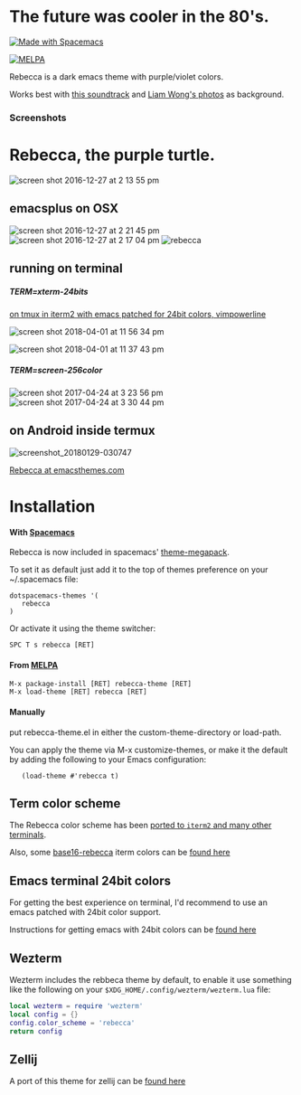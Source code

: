 #  The future was cooler in the 80's. 

<a href="http://spacemacs.org"><img src="https://cdn.rawgit.com/syl20bnr/spacemacs/442d025779da2f62fc86c2082703697714db6514/assets/spacemacs-badge.svg" alt="Made with Spacemacs"></a>

[![MELPA](https://melpa.org/packages/rebecca-theme-badge.svg)](https://melpa.org/#/rebecca-theme)



Rebecca is a dark emacs theme with purple/violet colors.

Works best with [this soundtrack](https://www.youtube.com/watch?v=rDBbaGCCIhk) and [Liam Wong's photos](http://liamwon9.tumblr.com/) as background.


### Screenshots

# Rebecca, the purple turtle.

![screen shot 2016-12-27 at 2 13 55 pm](https://cloud.githubusercontent.com/assets/331/21507655/e4e04196-cc3f-11e6-9dd4-4b26d562182f.png)

## emacsplus on OSX 

![screen shot 2016-12-27 at 2 21 45 pm](https://cloud.githubusercontent.com/assets/331/21507653/e4bc1708-cc3f-11e6-976a-ccea9d94e584.png)
![screen shot 2016-12-27 at 2 17 04 pm](https://cloud.githubusercontent.com/assets/331/21507654/e4d1f7d0-cc3f-11e6-97c6-aeb536221013.png)
![rebecca](https://cloud.githubusercontent.com/assets/331/21472090/b359061a-ca8e-11e6-8320-fad08268e883.png)

## running on terminal 

##### TERM=xterm-24bits

[on tmux in iterm2 with emacs patched for 24bit colors, vimpowerline](https://gist.github.com/vic/fa58918694af3b3767fbc7dc22cbc406)

![screen shot 2018-04-01 at 11 56 34 pm](https://user-images.githubusercontent.com/331/38183752-7d26debe-3608-11e8-8809-fc09da5dc979.png)

![screen shot 2018-04-01 at 11 37 43 pm](https://user-images.githubusercontent.com/331/38183422-f26862f4-3605-11e8-9209-335c4b04325e.png)


##### TERM=screen-256color

![screen shot 2017-04-24 at 3 23 56 pm](https://cloud.githubusercontent.com/assets/331/25357349/17ba8214-2903-11e7-9cc0-03229e053da9.png)
![screen shot 2017-04-24 at 3 30 44 pm](https://cloud.githubusercontent.com/assets/331/25357351/1a07cb80-2903-11e7-9bd1-1abf9c093d03.png)

## on Android inside termux

![screenshot_20180129-030747](https://user-images.githubusercontent.com/331/35502267-17bf1e34-04a2-11e8-9285-5764429901be.png)





[Rebecca at emacsthemes.com](https://emacsthemes.com/themes/rebecca-theme.html)


# Installation

#### With [Spacemacs](http://spacemacs.org)

Rebecca is now included in spacemacs' [theme-megapack](https://github.com/syl20bnr/spacemacs/tree/develop/layers/%2Bthemes/themes-megapack).

To set it as default just add it to the top of themes preference on your ~/.spacemacs file:

```emacs-lisp
dotspacemacs-themes '(
   rebecca
)
```

Or activate it using the theme switcher:

```
SPC T s rebecca [RET]
```

#### From [MELPA](https://melpa.org/#/rebecca-theme)

```
M-x package-install [RET] rebecca-theme [RET]
M-x load-theme [RET] rebecca [RET]
```

#### Manually

put rebecca-theme.el in either the custom-theme-directory or load-path.

You can apply the theme via M-x customize-themes, or make it the default by adding the following to your Emacs configuration:

```emacs-lisp
   (load-theme #'rebecca t)
```   

## Term color scheme

The Rebecca color scheme has been [ported to `iterm2` and many other terminals](https://github.com/mbadolato/iTerm2-Color-Schemes).

Also, some [base16-rebecca](https://github.com/vic/base16-rebecca) iterm colors can be [found here](https://github.com/martinlindhe/base16-iterm2/tree/master/itermcolors)

## Emacs terminal 24bit colors

For getting the best experience on terminal, I'd recommend to use an emacs patched with 24bit color support.

Instructions for getting emacs with 24bit colors can be [found here](https://gist.github.com/vic/fa58918694af3b3767fbc7dc22cbc406)

## Wezterm

Wezterm includes the rebbeca theme by default, to enable it use something like the following on your `$XDG_HOME/.config/wezterm/wezterm.lua` file:

```lua
local wezterm = require 'wezterm'
local config = {}
config.color_scheme = 'rebecca'
return config
```

## Zellij

A port of this theme for zellij can be [found here](https://github.com/vic/zellij-rebecca-theme)


